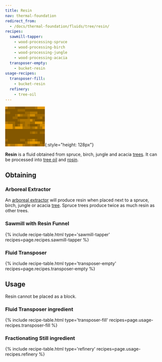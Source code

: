 ```yaml
---
title: Resin
nav: thermal-foundation
redirect_from:
  - /docs/thermal-foundation/fluids/tree/resin/
recipes:
  sawmill-tapper:
    - wood-processing-spruce
    - wood-processing-birch
    - wood-processing-jungle
    - wood-processing-acacia
  transposer-empty:
    - bucket-resin
usage-recipes:
  transposer-fill:
    - bucket-resin
  refinery:
    - tree-oil
---
```


![Resin](/assets/images/thermal-foundation/resin.gif){:style="height: 128px"}


**Resin** is a fluid obtained from spruce, birch, jungle and acacia
[trees](https://minecraft.gamepedia.com/Tree). It can be processed into [tree
oil](/docs/tree-oil/) and [rosin](/docs/rosin/).


Obtaining
---------

### Arboreal Extractor
An [arboreal extractor](/docs/arboreal-extractor/) will produce resin when
placed next to a spruce, birch, jungle or acacia
[tree](https://minecraft.gamepedia.com/Tree). Spruce trees produce twice as much
resin as other trees.

### Sawmill with Resin Funnel
{% include recipe-table.html type='sawmill-tapper' recipes=page.recipes.sawmill-tapper %}

### Fluid Transposer
{% include recipe-table.html type='transposer-empty' recipes=page.recipes.transposer-empty %}


Usage
-----

Resin cannot be placed as a block.

### Fluid Transposer ingredient
{% include recipe-table.html type='transposer-fill' recipes=page.usage-recipes.transposer-fill %}

### Fractionating Still ingredient
{% include recipe-table.html type='refinery' recipes=page.usage-recipes.refinery %}
